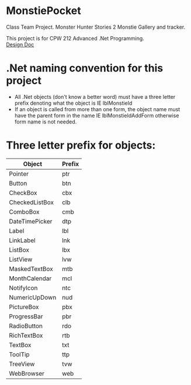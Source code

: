 # MonstiePocket
Class Team Project. Monster Hunter Stories 2 Monstie Gallery and tracker.

This project is for CPW 212 Advanced .Net Programming. <br>
[Design Doc](https://app.milanote.com/1M6M8X1mjrUp48/mhs2-class-project?p=5iTuY2XfQfN)


# .Net naming convention for this project

* All .Net objects (don't know a better word) must have a three letter prefix denoting what the object is IE lblMonstieId
* If an object is called from more than one form, the object name must have the parent form in the name IE lblMonstieIdAddForm otherwise form name is not needed.

# Three letter prefix for objects:
Object | Prefix
------ | ------
Pointer | ptr
Button | btn
CheckBox | cbx
CheckedListBox | clb
ComboBox | cmb
DateTimePicker | dtp
Label | lbl
LinkLabel | lnk
ListBox | lbx
ListView | lvw
MaskedTextBox | mtb
MonthCalendar | mcl
NotifyIcon | ntc
NumericUpDown | nud
PictureBox | pbx
ProgressBar | pbr
RadioButton | rdo
RichTextBox | rtb
TextBox | txt
ToolTip | ttp
TreeView | tvw
WebBrowser | web
